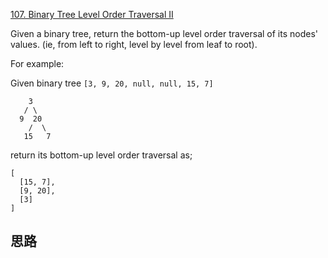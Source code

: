 [107. Binary Tree Level Order Traversal II](https://leetcode.com/problems/binary-tree-level-order-traversal-ii/)

Given a binary tree, return the bottom-up level order traversal of its nodes'
values. (ie, from left to right, level by level from leaf to root).

For example:

Given binary tree `[3, 9, 20, null, null, 15, 7]`

```
    3
   / \
  9  20
    /  \
   15   7
```

return its bottom-up level order traversal as;

```
[
  [15, 7],
  [9, 20],
  [3]
]
```

## 思路

